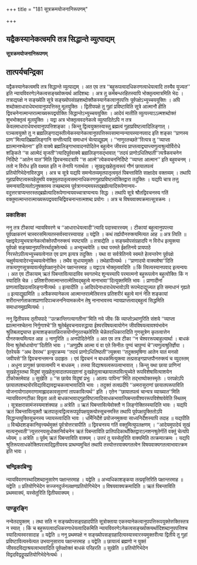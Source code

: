 +++
title = "181 सूत्रक्रमयोजनानिरूपणम्"

+++


## यद्वैकस्यानेकत्वमपि तत्र सिद्धान्ते व्युत्पाद्यम्

**सूत्रक्रमयोजनानिरूपणम्**

## **तात्पर्यचन्द्रिका**

यद्वैकस्यानेकत्वमपि तत्र सिद्धान्ते व्युत्पाद्यम् । अत एव तत्र ‘‘बहुरूपत्वादधिकरणत्वाधेयत्वादि तस्यैव युज्यत’’ इति न्यायविवरणेऽनेकत्वसङ्ख्योक्त्यर्थ आदिशब्दः । अत्र तु कर्मबन्धरहितस्यापि भोक्तृत्वमात्रमिति भेदः । तत्राद्यपक्षे न सङ्ख्येति सूत्रे सङ्ख्योपसंग्रहशब्दोक्तैकस्यानेकत्वानुपपत्तिः पूर्वपक्षेऽभ्युच्चययुक्तिः । अपि शब्दोक्ताधाराधेयभावानुपपत्तिस्तु मूलयुक्तिः । द्वितीयपक्षे तु गुहां प्रविष्टाविति सूत्रे आत्मानौ हीति द्विवचनेनात्मान्तरात्माख्यरूपद्वयोक्तिः सिद्धान्तेऽभ्युच्चययुक्तिः । आदेयं मातीति व्युत्पत्त्याऽऽत्मशब्दोक्तं शुभभोक्तृत्वं मूलयुक्तिः । यद्वा अत्र भोक्तृत्ववदनेकत्वे व्युत्पादितेऽपि न तत्र केवलमाधाराधेयभावानुपपत्तिशङ्का । किन्तु द्वित्वयुक्तस्यास्तु ब्रह्मत्वं गुहाप्रविष्टत्वादिलिङ्गात् । पञ्चत्वयुक्ते तु न ब्रह्मलिङ्गाद्यस्तीत्येकस्यानेकत्वानुपपत्तिरूपसामान्यन्यायस्यानपवाद इति शङ्का ‘‘प्राणस्य प्राण’’मित्यादिब्रह्मलिङ्गानि सन्तीत्यादि समाधानं चेत्याद्यूह्यम् । ‘‘नाणुरतच्छते’’रित्यत्र तु ‘‘व्याप्ता ह्यात्मानश्चेतना’’ इति वाक्ये ब्रह्मलिङ्गाभावादनपोदितेन बहुत्वेन जीवस्य प्राप्तत्वाद्व्याप्त्यणुत्वश्रुत्योर्विरोधे शङ्किते ‘‘स आत्मेदं सृजती’’त्यादिपूर्ववाक्ये ब्रह्मलिङ्गसद्भावात् ‘‘तदयं प्राणोऽधितिष्ठती’’त्यत्रैकवचनेन निर्दिष्टे ‘‘आतेन यात’’मिति द्विवचनवदत्रापि ‘‘स आत्मे’’त्येकवचननिर्दिष्टे ‘‘व्याप्ता आत्मान’’ इति बहुवचनम् । ततो न विरोध इति वक्ष्यत इति न तेनापि गतार्थता । सुखदुःखहेतुत्वरूपं गौणं छायातपत्वं प्रतियोगिभेदेनाविरुद्धम् । अत्र च सूत्रे यद्यपि समन्वेतव्यमृतपातृत्वमृतं पिबन्ताविति साक्षादेव वक्तव्यम् । तथापि गुहाप्रविष्टत्वरूपहेतुमपि वक्तुमृतपातृत्वसमानाधिकरणगुहाप्रविष्टत्वोक्तिद्वारा तदुक्तिः । यद्यपि चात्र तत्तु समन्वयादित्यतोऽनुषक्तस्य तच्छब्दस्य पूर्वत्रानन्दमयस्तद्ब्रह्मेत्यादिरूपेणान्वय-वदुत्तरत्राप्यन्तरस्तद्ब्रह्मेत्यादिरूपेणान्वयवच्चात्राप्यन्वयः सिद्धः । तथापि सूत्रे श्रौतद्विवचनस्य गतिं वक्तुमात्मान्तरात्माख्यरूपद्वयवाचिद्विवचनान्तात्मशब्द प्रयोगः । अत्र च विषयवाक्यक्रमात्सूत्रक्रमः ।

### **प्रकाशिका**

ननु तत्र टीकायां न्यायविवरणे च ‘‘आधाराधेयत्वादी’’त्यादि पदास्वारस्यम् । टीकायां बहुत्वानुपपत्त्या पूर्वपक्षकरणं चास्वरसमित्यतस्सर्वस्वारस्यायाह ॥ यद्वेति । कथं तर्ह्यपौनरुक्त्यमित्यत आह ॥ अत्र त्विति ॥ पक्षद्वयेऽप्युभयत्रानेकत्वोक्तेरपौनरुक्त्यं स्पष्टयति ॥ तत्राद्येति ॥ सङ्ख्योपसंग्रहादपि न विरोध इत्युक्त्या पूर्वपक्षे सङ्ख्यानुपपत्तिरर्थादुक्तेत्यर्थः ॥ अभ्युच्चयेति ॥ यथा परमते ईक्षतिनये प्रायपाठे निरस्तेऽपीत्यभ्युच्चयत्वेनात एव प्राण इत्यत्र तदुक्तिः । यथा वा सर्वत्रेतिनये स्वमते हेत्वन्तरेण पूर्वपक्षे चक्षुर्मयत्वादेरभ्युच्चयत्वेनोक्तिः । तथैव सुधायामुक्तेः । तथेहापीत्यर्थः । ‘‘प्राणादयो वाक्यशेषा’’दिति तत्रत्यगुणसूत्रव्यावर्त्यपूर्वपक्षानुरोधेन पक्षान्तरमाह ॥ यद्वाऽत्र भोक्तृत्ववदिति ॥ किं त्वित्यस्यानपवाद इत्यन्वयः । अत एव टीकायाम् ऋतं पिबन्तावित्यादाविव स्वगतभेद शून्यस्यापि परमात्मनो बहुरूपत्वेन बहुत्वोक्तिः किं न स्यादिति चेन्न । प्रतिशरीरमात्मान्तरात्मेतिवद्बहुत्वे मानाभावा’’दित्युक्तमिति भावः । प्राणादीनां प्राणत्वादिप्रदत्वलिङ्गानीत्यर्थः ॥ इत्यादीति ॥ आदिपदेनाधाराधेयभावोऽपि रूपभेदाद्युज्यत इति समाधानं गृह्यते ॥ इत्याद्यूह्यमिति ॥ अत्रैकस्यानेकत्व आत्मान्तरात्मेतिवत्तत्र प्रतिशरीरं बहुत्वे मानं नेति शङ्कायां शरीरान्तर्गताकाशप्राणादिपञ्चजननियामकत्वेन तेषु नानाभावस्य न्यायप्राप्तत्वाद्बहुत्वं सिद्धमिति समाधानमूह्यमित्यर्थः ।

ननु द्वितीयस्य तृतीयपादे ‘‘उत्क्रान्तिगत्यागतीना’’मिति नये जीवः किं व्याप्तोऽथाणुरिति संशये ‘‘व्याप्ता ह्यात्मानश्चेतना निर्गुणाश्चे’’ति श्रुतेर्बहुवचनावरुद्धाया ईश्वरविषयत्वायोगेन जीवविषयत्वावश्यंभावेन श्रुतिबलाद्व्याप्त इत्याशङ्कातन्निरासयोर्नाणुरतच्छतेरिति चेन्नेतराधिकारादिति गुणसूत्रेण कृतत्वात्तेन पौनरुक्त्यमित्यत आह ॥ नाणुरिति ॥ अनपोदितेनेति ॥ अत एव तत्र टीका ‘‘न चेश्वररूपबाहुल्यार्था । बाधकं विना श्रुतेर्बाधायोगा’’दितीति भावः । ‘‘अणुर्ह्येष आत्मा यं वा एते सिनीतः पुण्यं चापुण्यं चे’’त्यणुत्वश्रुतिर्ज्ञेया । ऐतरेयके ‘‘अथ देवरथ’’ इत्युपक्रम्य ‘‘तदयं प्राणोऽधितिष्ठती’’त्युक्त्वा ‘‘तदुक्तमृषिणा आतेन यातं मनसो जवीयसे’’ति द्विवचनान्तमन्त्र उदाहृतः । एवं द्विवचनं न बाधकमित्युक्त्वा तत्प्रसङ्गप्राप्तपौनरुक्त्यं च व्युदस्तम् । अधुना प्रागुक्तं छायात्वमपि न बाधकम् । तस्या विद्याश्रयत्वरूपत्वाभावात् । किन्तु यथा छाया प्राणिनां सुखहेतुस्तथा विदुषां सुखहेतुत्वादातपवदज्ञानां दुःखहेतुत्वाच्छायातपावित्युच्येते रूपविशेषावित्याशयेन टीकोक्तमेवाह ॥ सुखेति ॥ ‘‘स छायेव विदुषां प्रभुः । आतपः पापिना’’मिति तद्भाष्योक्तस्मृतेः । परपक्षेऽपि छायातपशब्दयोरविद्याविद्यावद्वाचकत्वाभावादिति भावः । तदुक्तं तत्वप्रदीपे ‘‘अमरासुराणां छायातपरूपाविति योजनायोगादमराणामाह्लादकावसुराणां तापकावित्यर्थ’’ इति । एतेन ‘‘छायातपत्वं चान्यत्र व्याख्यात’’मिति न्यायविवरणटीका विवृता अतो बाधकाभावाद्गुहाविष्टत्वादिसाधकभावात्पिबन्तावीश्वररूपविशेषावेवेति स्थितम् । सूत्राक्षरासामंजस्यमाशंक्याह ॥ अत्रेति ॥ ऋतं पिबन्तावित्येवोक्तौ न लिङ्गोक्तिस्स्यादिति भावः । यद्यपि ऋतं पिबन्तावित्युक्तौ ऋतपातृत्वद्वित्वरूपपूर्वपक्षयुक्त्योस्सूचनमस्ति तथापि पूर्वपक्षयुक्तितोऽपि सिद्धान्तयुक्तिसूचनस्य ज्यायस्त्वादिति भावः । धर्मिनिर्देशे प्रयोजनमुक्त्वा साध्यनिर्देशस्यापि तदाह ॥ यद्यपीति ॥ विच्छेदशङ्कानिवृत्त्यर्थमुक्तं पूर्वत्रोत्तरत्रापीति ॥ द्विवचनस्य गतिं वक्तुमित्युपलक्षणम् । ‘‘आदेयमुपादेयं सुखं मात्यनुभवती’’त्युत्तरनयसुधोक्तनिर्वचनेन ऋतं पिबन्ताविति प्रातिपदिकार्थोक्तिद्वाराऽनशनश्रुतेर्गतिं वक्तुं चेत्यपि ध्येयम् ॥ अत्रेति ॥ पूर्वम् ऋतं पिबन्ताविति वाक्यम् । उत्तरं तु यस्सेतुरिति वाक्यमिति तत्क्रमात्क्रमः । यद्यपि श्रुतिरूपसाधकोक्तिपरत्वाद्द्वितीयस्य प्राथम्यमुचितं तथापि तस्योत्तरवाक्यगतत्वेन विषयवाक्यगतत्वाभावात्क्रम इति भावः ।

### **चन्द्रिकाबिन्दुः**

न्यायविवरणस्थादिशब्दानुसारेण पक्षान्तरमाह । यद्वेति ॥ अभ्यधिकाशङ्कया तत्प्रवृत्तिरिति पक्षान्तरमाह ॥ यद्वेति ॥ प्रतियोगिभेदेन सज्जनदुर्जनलक्षणप्रतियोगिभेदेन ॥ विषयवाक्यक्रमादिति ॥ ऋतं पिबन्ताविति प्रथमवाक्यं, यस्सेतुरिति द्वितीयवाक्यम् ।

### **पाण्डुरङ्गि**

नन्वेतदयुक्तम् । तथा सति न सङ्ख्योपसङ्ग्रहादपीति सूत्रोक्ताया एकस्यानेकत्वानुपपत्तिरूपयुक्तेरुक्तिस्तत्र न स्यात् । किं च बहुरूपत्वादधिकरणाधेयत्वादिकमिति न्यायविवरणेऽनेकत्वसङ्ख्योक्त्यर्थादिशब्दानुपपत्तिश्च स्यादित्यस्वरसादाह ॥ यद्वेति ॥ ननु प्रथमपक्षे न सङ्ख्योपसङ्ग्रहादित्यस्यास्वारस्यमुक्तरीत्या द्वितीये तु गुहां प्रविष्टावित्यस्येत्यत उभयानुसाराय पक्षान्तरमाह ॥ यद्वेति ॥ छायात्वं ब्रह्मणो न युक्तं जीववदविद्याश्रयत्वाभावादिति पूर्वपक्षोक्तं बाधकं परिहरति ॥ सुखेति ॥ प्रतियोगिभेदेन विद्वदविद्वद्रूपप्रतियोगिभेदेनेत्यर्थः ।

